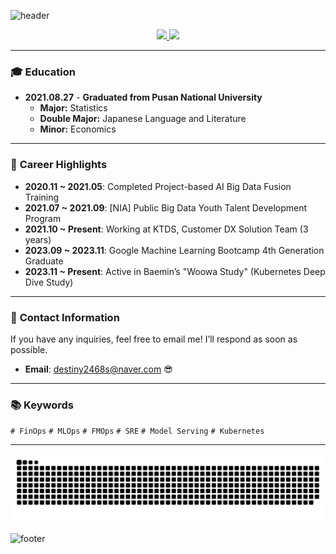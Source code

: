 ![header](https://capsule-render.vercel.app/api?type=waving&color=gradient&height=200&section=header&text=Welcome!%20I%20am%20Yuchan&fontSize=30&animation=fadeIn&customColorList=2)

<p align="center">
  <a href="https://skillicons.dev">
    <img src="https://skillicons.dev/icons?i=kubernetes,docker,terraform,aws,azure,github,gitlab,jenkins,kpostgres&perline=5" />
  </a>
  <a href="https://skillicons.dev">
    <img src="https://skillicons.dev/icons?i=python,fastapi,ts,nextjs,react," />
  </a>
</p>

---

### 🎓 **Education**

- **2021.08.27** - **Graduated from Pusan National University**
  - **Major:** Statistics
  - **Double Major:** Japanese Language and Literature
  - **Minor:** Economics

---

### 📖 **Career Highlights**

- **2020.11 ~ 2021.05**: Completed Project-based AI Big Data Fusion Training
- **2021.07 ~ 2021.09**: [NIA] Public Big Data Youth Talent Development Program
- **2021.10 ~ Present**: Working at KTDS, Customer DX Solution Team (3 years)
- **2023.09 ~ 2023.11**: Google Machine Learning Bootcamp 4th Generation Graduate
- **2023.11 ~ Present**: Active in Baemin’s "Woowa Study" (Kubernetes Deep Dive Study)

---

### 📧 **Contact Information**

If you have any inquiries, feel free to email me! I’ll respond as soon as possible.

- **Email**: destiny2468s@naver.com 😎

---

### 📚 **Keywords**

`# FinOps` `# MLOps` `# FMOps` `# SRE` `# Model Serving` `# Kubernetes`

---

![snake gif](https://github.com/yuchan509/yuchan509/blob/output/github-contribution-grid-snake.svg)

![footer](https://capsule-render.vercel.app/api?type=waving&color=gradient&height=200&section=footer&customColorList=2)
